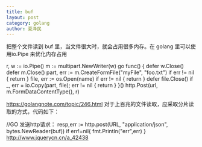 ```yaml
---
title: buf
layout: post
category: golang
author: 夏泽民
---
```

把整个文件读到 buf 里，当文件很大时，就会占用很多内存。在 golang 里可以使用io.Pipe 来优化内存占用

r, w := io.Pipe()
m := multipart.NewWriter(w)
go func() {
    defer w.Close()
    defer m.Close()
    part, err := m.CreateFormFile("myFile", "foo.txt")
    if err != nil {
        return
    }
    file, err := os.Open(name)
    if err != nil {
        return
    }
    defer file.Close()
    if _, err = io.Copy(part, file); err != nil {
        return
    }
}()
http.Post(url, m.FormDataContentType(), r)


<!-- more -->
https://golangnote.com/topic/246.html
对于上百兆的文件读取，应采取分片读取的方式，代码如下：

//GO 发送http请求：
    resp,err := http.post(URL, "application/json", bytes.NewReader(buf))
    if err!=nil{
        fmt.Println("err",err)
    }
http://www.jquerycn.cn/a_42438


